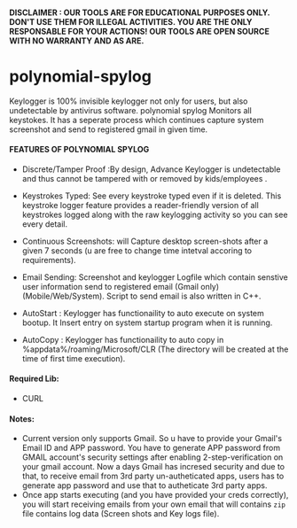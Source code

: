 #### DISCLAIMER : OUR TOOLS ARE FOR EDUCATIONAL PURPOSES ONLY. DON'T USE THEM FOR ILLEGAL ACTIVITIES. YOU ARE THE ONLY RESPONSABLE FOR YOUR ACTIONS! OUR TOOLS ARE OPEN SOURCE WITH NO WARRANTY AND AS ARE.

# polynomial-spylog
Keylogger is 100% invisible keylogger not only for users, but also undetectable by antivirus software. polynomial spylog Monitors all keystokes. It has a seperate process which continues capture system screenshot and send to registered gmail in given time.

#### FEATURES OF POLYNOMIAL SPYLOG
- Discrete/Tamper Proof :By design, Advance Keylogger is undetectable and thus cannot be tampered with or removed by kids/employees .

- Keystrokes Typed: See every keystroke typed even if it is deleted. This keystroke logger feature provides a reader-friendly version of all keystrokes logged along with the raw keylogging activity so you can see every detail.

- Continuous Screenshots: will Capture desktop screen-shots after a given 7 seconds (u are free to change time intetval accoring to requirements).

- Email Sending: Screenshot and keylogger Logfile which contain senstive user information send to registered email (Gmail only) (Mobile/Web/System). Script to send email is also written in C++. 

- AutoStart : Keylogger has functionaility to auto execute on system bootup. It Insert entry on system startup program when it is running.

- AutoCopy : Keylogger has functionaility to auto copy in %appdata%/roaming/Microsoft/CLR (The directory will be created at the time of first time execution).

#### Required Lib:
- CURL

#### Notes:
- Current version only supports Gmail. So u have to provide your Gmail's Email ID and APP password. You have to generate APP password from GMAIL account's security settings after enabling 2-step-verification on your gmail account. Now a days Gmail has incresed security and due to that, to receive email from 3rd party un-autheticated apps, users has to generate app password and use that to autheticate 3rd party apps. 
- Once app starts executing (and you have provided your creds correctly), you will start receiving emails from your own email that will contains `zip` file contains log data (Screen shots and Key logs file).
